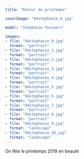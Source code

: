 ```yaml
---
title: "Retour du printemps"

coverImage: "04stephanie_0.jpg"

model: "Stéphanie Ponsaers"
  
images:
- file: "04stephanie_0.jpg"
  format: "portrait"
- file: "04stephanie_1.jpg"
  format: "portrait"
- file: "04stephanie_2.jpg"
  format: "portrait"
- file: "04stephanie_3.jpg"
  format: "portrait"
- file: "04stephanie_4.jpg"
  format: "portrait"
- file: "04stephanie_5.jpg"
  format: "portrait"
- file: "04stephanie_6.jpg"
  format: "portrait"
- file: "04stephanie_7.jpg"
  format: "portrait"
- file: "04stephanie_8.jpg"
  format: "portrait"
- file: "04stephanie_9.jpg"
  format: "landscape"
- file: "04stephanie_10.jpg"
  format: "landscape"
---
```


On fête le printemps 2019 en beauté